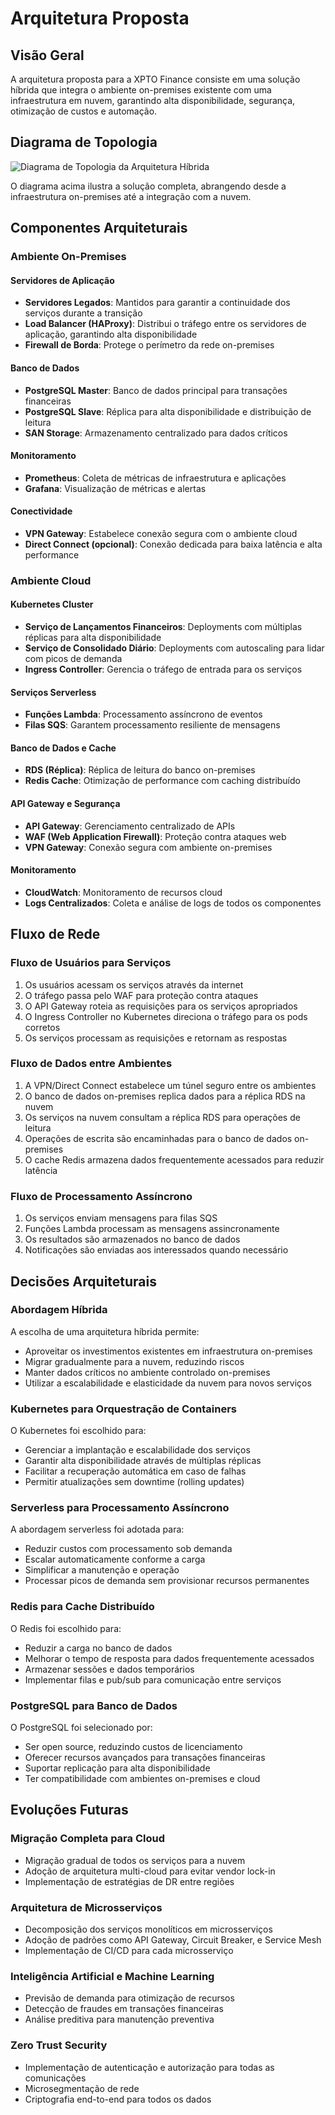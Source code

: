 # Arquitetura Proposta

## Visão Geral

A arquitetura proposta para a XPTO Finance consiste em uma solução híbrida que integra o ambiente on-premises existente com uma infraestrutura em nuvem, garantindo alta disponibilidade, segurança, otimização de custos e automação.

## Diagrama de Topologia

![Diagrama de Topologia da Arquitetura Híbrida](../diagrams/topologia.png)

O diagrama acima ilustra a solução completa, abrangendo desde a infraestrutura on-premises até a integração com a nuvem.

## Componentes Arquiteturais

### Ambiente On-Premises

#### Servidores de Aplicação
- **Servidores Legados**: Mantidos para garantir a continuidade dos serviços durante a transição
- **Load Balancer (HAProxy)**: Distribui o tráfego entre os servidores de aplicação, garantindo alta disponibilidade
- **Firewall de Borda**: Protege o perímetro da rede on-premises

#### Banco de Dados
- **PostgreSQL Master**: Banco de dados principal para transações financeiras
- **PostgreSQL Slave**: Réplica para alta disponibilidade e distribuição de leitura
- **SAN Storage**: Armazenamento centralizado para dados críticos

#### Monitoramento
- **Prometheus**: Coleta de métricas de infraestrutura e aplicações
- **Grafana**: Visualização de métricas e alertas

#### Conectividade
- **VPN Gateway**: Estabelece conexão segura com o ambiente cloud
- **Direct Connect (opcional)**: Conexão dedicada para baixa latência e alta performance

### Ambiente Cloud

#### Kubernetes Cluster
- **Serviço de Lançamentos Financeiros**: Deployments com múltiplas réplicas para alta disponibilidade
- **Serviço de Consolidado Diário**: Deployments com autoscaling para lidar com picos de demanda
- **Ingress Controller**: Gerencia o tráfego de entrada para os serviços

#### Serviços Serverless
- **Funções Lambda**: Processamento assíncrono de eventos
- **Filas SQS**: Garantem processamento resiliente de mensagens

#### Banco de Dados e Cache
- **RDS (Réplica)**: Réplica de leitura do banco on-premises
- **Redis Cache**: Otimização de performance com caching distribuído

#### API Gateway e Segurança
- **API Gateway**: Gerenciamento centralizado de APIs
- **WAF (Web Application Firewall)**: Proteção contra ataques web
- **VPN Gateway**: Conexão segura com ambiente on-premises

#### Monitoramento
- **CloudWatch**: Monitoramento de recursos cloud
- **Logs Centralizados**: Coleta e análise de logs de todos os componentes

## Fluxo de Rede

### Fluxo de Usuários para Serviços
1. Os usuários acessam os serviços através da internet
2. O tráfego passa pelo WAF para proteção contra ataques
3. O API Gateway roteia as requisições para os serviços apropriados
4. O Ingress Controller no Kubernetes direciona o tráfego para os pods corretos
5. Os serviços processam as requisições e retornam as respostas

### Fluxo de Dados entre Ambientes
1. A VPN/Direct Connect estabelece um túnel seguro entre os ambientes
2. O banco de dados on-premises replica dados para a réplica RDS na nuvem
3. Os serviços na nuvem consultam a réplica RDS para operações de leitura
4. Operações de escrita são encaminhadas para o banco de dados on-premises
5. O cache Redis armazena dados frequentemente acessados para reduzir latência

### Fluxo de Processamento Assíncrono
1. Os serviços enviam mensagens para filas SQS
2. Funções Lambda processam as mensagens assincronamente
3. Os resultados são armazenados no banco de dados
4. Notificações são enviadas aos interessados quando necessário

## Decisões Arquiteturais

### Abordagem Híbrida
A escolha de uma arquitetura híbrida permite:
- Aproveitar os investimentos existentes em infraestrutura on-premises
- Migrar gradualmente para a nuvem, reduzindo riscos
- Manter dados críticos no ambiente controlado on-premises
- Utilizar a escalabilidade e elasticidade da nuvem para novos serviços

### Kubernetes para Orquestração de Containers
O Kubernetes foi escolhido para:
- Gerenciar a implantação e escalabilidade dos serviços
- Garantir alta disponibilidade através de múltiplas réplicas
- Facilitar a recuperação automática em caso de falhas
- Permitir atualizações sem downtime (rolling updates)

### Serverless para Processamento Assíncrono
A abordagem serverless foi adotada para:
- Reduzir custos com processamento sob demanda
- Escalar automaticamente conforme a carga
- Simplificar a manutenção e operação
- Processar picos de demanda sem provisionar recursos permanentes

### Redis para Cache Distribuído
O Redis foi escolhido para:
- Reduzir a carga no banco de dados
- Melhorar o tempo de resposta para dados frequentemente acessados
- Armazenar sessões e dados temporários
- Implementar filas e pub/sub para comunicação entre serviços

### PostgreSQL para Banco de Dados
O PostgreSQL foi selecionado por:
- Ser open source, reduzindo custos de licenciamento
- Oferecer recursos avançados para transações financeiras
- Suportar replicação para alta disponibilidade
- Ter compatibilidade com ambientes on-premises e cloud

## Evoluções Futuras

### Migração Completa para Cloud
- Migração gradual de todos os serviços para a nuvem
- Adoção de arquitetura multi-cloud para evitar vendor lock-in
- Implementação de estratégias de DR entre regiões

### Arquitetura de Microsserviços
- Decomposição dos serviços monolíticos em microsserviços
- Adoção de padrões como API Gateway, Circuit Breaker, e Service Mesh
- Implementação de CI/CD para cada microsserviço

### Inteligência Artificial e Machine Learning
- Previsão de demanda para otimização de recursos
- Detecção de fraudes em transações financeiras
- Análise preditiva para manutenção preventiva

### Zero Trust Security
- Implementação de autenticação e autorização para todas as comunicações
- Microsegmentação de rede
- Criptografia end-to-end para todos os dados
